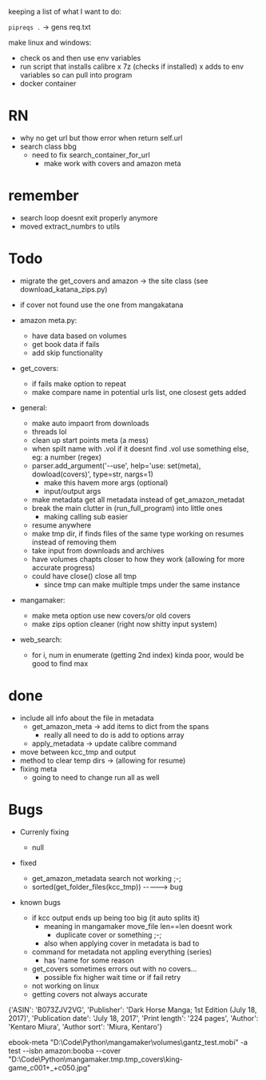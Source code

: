 keeping a list of what I want to do:

`pipreqs .` -> gens req.txt

make linux and windows:
- check os and then use env variables
- run script that installs calibre x 7z (checks if installed) x adds to env variables so can pull into program
- docker container

# RN
- why no get url but thow error when return self.url
- search class bbg
    - need to fix search_container_for_url
        - make work with covers and amazon meta

# remember
- search loop doesnt exit properly anymore
- moved extract_numbrs to utils

# Todo
- migrate the get_covers and amazon -> the site class (see download_katana_zips.py)
- if cover not found use the one from mangakatana

- amazon meta.py:
    - have data based on volumes
    - get book data if fails
    - add skip functionality

- get_covers:
    - if fails make option to repeat
    - make compare name in potential urls list, one closest gets added

- general:
    - make auto impaort from downloads
    - threads lol
    - clean up start points meta (a mess)
    - when spilt name with .vol if it doesnt find .vol use something else, eg: a number (regex)
    -  parser.add_argument('--use', help='use: set(meta), dowload(covers)', type=str, nargs=1)
        - make this havem more args (optional)
        - input/output args
    - make metadata get all metadata instead of get_amazon_metadat
    - break the main clutter in (run_full_program) into little ones
        - making calling sub easier
    - resume anywhere 
    - make tmp dir, if finds files of the same type working on resumes instead of removing them
    - take input from downloads and archives
    - have volumes chapts closer to how they work (allowing for more accurate progress)
    - could have close() close all tmp
        - since tmp can make multiple tmps under the same instance

- mangamaker:
    - make meta option use new covers/or old covers
    - make zips option cleaner (right now shitty input system)

- web_search:
    - for i, num in enumerate (getting 2nd index) kinda poor, would be good to find max


# done
- include all info about the file in metadata
    - get_amazon_meta -> add items to dict from the spans
        - really all need to do is add to options array
    - apply_metadata -> update calibre command
- move between kcc_tmp and output
- method to clear temp dirs -> (allowing for resume)
- fixing meta
    - going to need to change run all as well

# Bugs 
- Currenly fixing
    - null

- fixed
    - get_amazon_metadata search not working ;-;
    - sorted(get_folder_files(kcc_tmp)) -----> bug

- known bugs
    - if kcc output ends up being too big (it auto splits it)
        - meaning in mangamaker move_file len==len doesnt work
            - duplicate cover or something ;-;
        - also when applying cover in metadata is bad to
    - command for metadata not appling everything (series)
        - has 'name for some reason
    - get_covers sometimes errors out with no covers...
        - possible fix higher wait time or if fail retry
    - not working on linux
    - getting covers not always accurate

 
  

{'ASIN': 'B073ZJV2VG', 'Publisher': 'Dark Horse Manga; 1st Edition (July 18, 2017)', 'Publication date': 'July 18, 2017', 'Print length': '224 pages', 'Author': 'Kentaro Miura', 'Author sort': 'Miura, Kentaro'}

ebook-meta "D:\Code\Python\mangamaker\volumes\gantz_test.mobi" -a test --isbn amazon:booba --cover "D:\Code\Python\mangamaker\.tmp\.tmp_covers\king-game_c001+_+c050.jpg"
